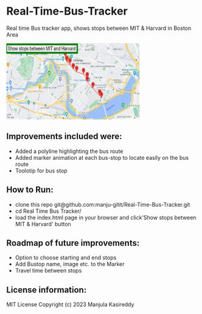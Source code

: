 # Real-Time-Bus-Tracker
 <p>Real time Bus tracker app, shows stops between MIT & Harvard in Boston Area</p>
 <p>
  <img src="./images/bus-tracker-with-google-maps.JPG" width="350" height="200">
 </p>
 <h2>Improvements included were:</h2>
 <ul>
  <li>Added a polyline highlighting the bus route</li>
  <li>Added marker animation at each bus-stop to locate easily on the bus route</li>
  <li>Toolotip for bus stop</li>
</ul> 
<h2>How to Run:</h2>
<ul>
   <li>clone this repo git@github.com:manju-gitit/Real-Time-Bus-Tracker.git </li>
   <li>cd Real Time Bus Tracker/ </li>
  <li>load the index.html page in your browser and click'Show stops between MIT & Harvard' button </li>
</ul>  
<h2>Roadmap of future improvements: </h2>
<ul>
  <li>Option to choose starting and end stops</li>
  <li>Add Bustop name, image etc. to the Marker</li>
  <li>Travel time between stops    </li>
 </ul>
<h2>License information:</h2>
 MIT License Copyright (c) 2023 Manjula Kasireddy
